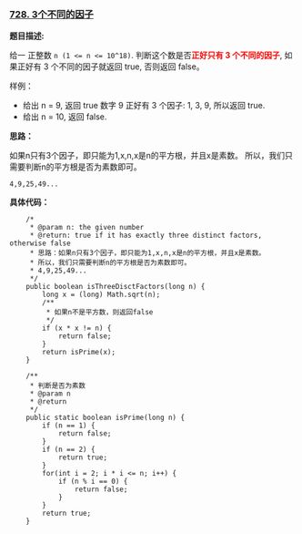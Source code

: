 ### [728. 3个不同的因子](http://www.lintcode.com/zh-cn/problem/three-distinct-factors/)

**题目描述:**

给一 正整数 `n (1 <= n <= 10^18)`. 判断这个数是否<font color=red>**正好只有 3 个不同的因子**</font>, 如果正好有 3 个不同的因子就返回 true, 否则返回 false。

样例：

- 给出 n = 9, 返回 true 数字 9 正好有 3 个因子: 1, 3, 9, 所以返回 true.
- 给出 n = 10, 返回 false.

**思路：**

如果n只有3个因子，即只能为1,x,n,x是n的平方根，并且x是素数。
所以，我们只需要判断n的平方根是否为素数即可。

```
4,9,25,49...
```

**具体代码：**

```
    /*
     * @param n: the given number
     * @return: true if it has exactly three distinct factors, otherwise false
     * 思路：如果n只有3个因子，即只能为1,x,n,x是n的平方根，并且x是素数。
     * 所以，我们只需要判断n的平方根是否为素数即可。
     * 4,9,25,49...
     */
    public boolean isThreeDisctFactors(long n) {
        long x = (long) Math.sqrt(n);
        /**
         * 如果n不是平方数，则返回false
         */
        if (x * x != n) {
            return false;
        }
        return isPrime(x);
    }

    /**
     * 判断是否为素数
     * @param n
     * @return
     */
    public static boolean isPrime(long n) {
        if (n == 1) {
            return false;
        }
        if (n == 2) {
            return true;
        }
        for(int i = 2; i * i <= n; i++) {
            if (n % i == 0) {
                return false;
            }
        }
        return true;
    }
```
